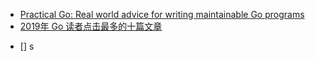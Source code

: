 * [Practical Go: Real world advice for writing maintainable Go programs](https://dave.cheney.net/practical-go/presentations/qcon-china.html)
* [2019年 Go 读者点击最多的十篇文章](https://colobu.com/2020/01/07/Top-Go-Links-of-2019/?from=timeline&isappinstalled=0&scene=2&clicktime=1579047956&enterid=1579047956)

- [] s
